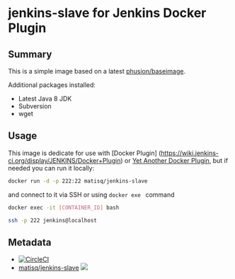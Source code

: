 # jenkins-slave for Jenkins Docker Plugin

## Summary
This is a simple image based on a latest [phusion/baseimage](https://hub.docker.com/r/phusion/baseimage).

Additional packages installed:
* Latest Java 8 JDK
* Subversion
* wget

## Usage
This image is dedicate for use with [Docker Plugin] (https://wiki.jenkins-ci.org/display/JENKINS/Docker+Plugin) or [Yet Another Docker Plugin](https://wiki.jenkins-ci.org/display/JENKINS/Yet+Another+Docker+Plugin), but if needed you can run it locally:
```bash
docker run -d -p 222:22 matisq/jenkins-slave
```

and connect to it via SSH or using ```docker exe ``` command  
```bash
docker exec -it [CONTAINER_ID] bash
```  
```bash
ssh -p 222 jenkins@localhost
```

## Metadata
* [![CircleCI](https://circleci.com/gh/matisku/jenkins-slave.svg?style=svg)](https://circleci.com/gh/matisku/jenkins-slave)  
* [matisq/jenkins-slave](https://hub.docker.com/r/matisq/jenkins-slave/) [![](https://images.microbadger.com/badges/image/matisq/jenkins-slave.svg)](http://microbadger.com/images/matisq/jenkins-slave "Get your own image badge on microbadger.com")

